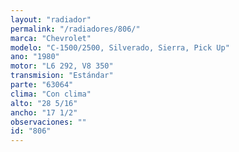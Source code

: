 ```yaml
---
layout: "radiador"
permalink: "/radiadores/806/"
marca: "Chevrolet"
modelo: "C-1500/2500, Silverado, Sierra, Pick Up"
ano: "1980"
motor: "L6 292, V8 350"
transmision: "Estándar"
parte: "63064"
clima: "Con clima"
alto: "28 5/16"
ancho: "17 1/2"
observaciones: ""
id: "806"
---
```


